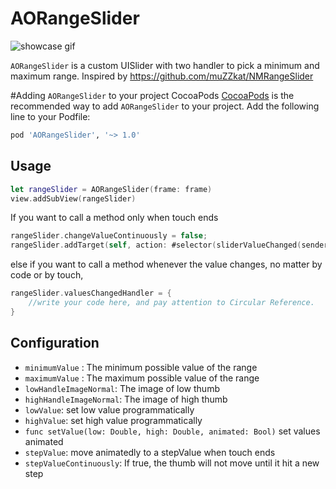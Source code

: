 # AORangeSlider
![showcase gif](https://raw.githubusercontent.com/Andy1984/AORangeSlider/master/showcase.gif)

`AORangeSlider` is a custom UISlider with two handler to pick a minimum and maximum range.
Inspired by <https://github.com/muZZkat/NMRangeSlider>

#Adding `AORangeSlider` to your project
CocoaPods
[CocoaPods](http://cocoapods.org) is the recommended way to add `AORangeSlider` to your project.
Add the following line to your Podfile:

```ruby
pod 'AORangeSlider', '~> 1.0'
```
## Usage
```swift
let rangeSlider = AORangeSlider(frame: frame)
view.addSubView(rangeSlider)
```
<!-- To observe value changes when using gesture
`rangeSlider.addTarget(self, action: #selector(sliderValueChanged(sender:)), for: .valueChanged)`
is enough, but it cannot observe changes when value being changed programmatically. Thus, `valuesChangedHandler` is a better way. -->
If you want to call a method only when touch ends
```swift
rangeSlider.changeValueContinuously = false;
rangeSlider.addTarget(self, action: #selector(sliderValueChanged(sender:)), for: .valueChanged)
```
else if you want to call a method whenever the value changes, no matter by code or by touch,
```swift
rangeSlider.valuesChangedHandler = {
	//write your code here, and pay attention to Circular Reference.
}
```

## Configuration
* `minimumValue` : The minimum possible value of the range
* `maximumValue` : The maximum possible value of the range
* `lowHandleImageNormal`: The image of low thumb
* `highHandleImageNormal`: The image of high thumb
* `lowValue`: set low value programmatically
* `highValue`: set high value programmatically
* `func setValue(low: Double, high: Double, animated: Bool)` set values animated
* `stepValue`: move animatedly to a stepValue when touch ends
* `stepValueContinuously`: If true, the thumb will not move until it hit a new step